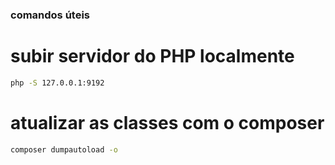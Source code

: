 ### comandos úteis

# subir servidor do PHP localmente
```bash
php -S 127.0.0.1:9192
```

# atualizar as classes com o composer
```bash
composer dumpautoload -o
```